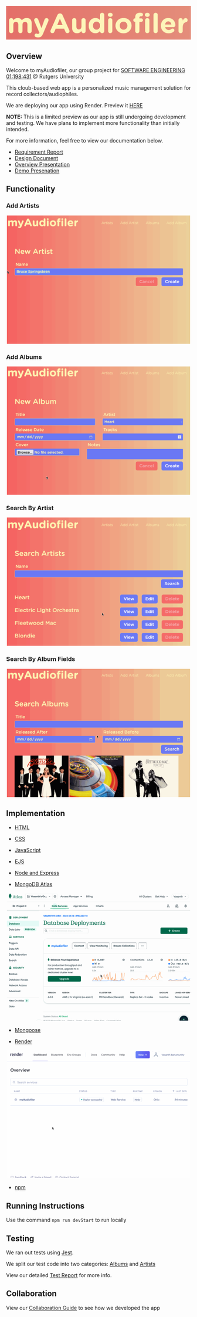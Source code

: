 <p align="center">
  <img src="./extras/logo.png"  />
</p>

## Overview


Welcome to myAudiofiler, our group project for [SOFTWARE ENGINEERING 01:198:431](https://www.cs.rutgers.edu/academics/undergraduate/course-synopses/course-details/01-198-431-software-engineering) @ Rutgers University

This cloub-based web app is a personalized music management solution for record collectors/audiophiles. 

We are deploying our app using Render. Preview it [HERE](https://myaudiofiler.onrender.com/)  

**NOTE:** This is a limited preview as our app is still undergoing development and testing. We have plans to implement more functionality than initially intended.

For more information, feel free to view our documentation below. 

* [Requirement Report](./documents/requirements.pdf)
* [Design Document](./documents/design.pdf)
* [Overview Presentation](./documents/presentation.pdf)
* [Demo Presenation](./documents/demo.pdf)

## Functionality

### Add Artists
<p align="center">
  <img src="./extras/addArtist.gif" width="500" height="350" />
</p>

### Add Albums

<p align="center">
  <img src="./extras/addAlbum.gif" width="500" height="350" />
</p>

### Search By Artist
<p align="center">
  <img src="./extras/searchArtist.gif" width="500" height="350" />
</p>

### Search By Album Fields
<p align="center">
  <img src="./extras/searchAlbum.gif" width="500" height="350" />
</p>

## Implementation

* [HTML](https://developer.mozilla.org/en-US/docs/Web/HTML)

* [CSS](https://developer.mozilla.org/en-US/docs/Web/CSS)

* [JavaScript](https://developer.mozilla.org/en-US/docs/Web/JavaScript)

* [EJS](https://ejs.co/)

* [Node and Express](https://developer.mozilla.org/en-US/docs/Learn/Server-side/Express_Nodejs/Introduction)

* [MongoDB Atlas](https://www.mongodb.com/docs/)
<p align="center">
  <img src="./extras/atlas.gif" width="500" height="350" />
</p>


* [Mongoose](https://mongoosejs.com/)

* [Render](https://render.com/)
<p align="center">
  <img src="./extras/render.gif" width="500" height="350" />
</p>


* [npm](https://www.npmjs.com/)




## Running Instructions

Use the command ```npm run devStart``` to run locally

## Testing

We ran out tests using [Jest](https://jestjs.io/). 

We split our test code into two categories: [Albums](./albumTest.js) and [Artists](./artistTest.js)

View our detailed [Test Report](./documents/testreport.pdf) for more info. 


## Collaboration

View our [Collaboration Guide](./documents/collaboration.pdf) to see how we developed the app
